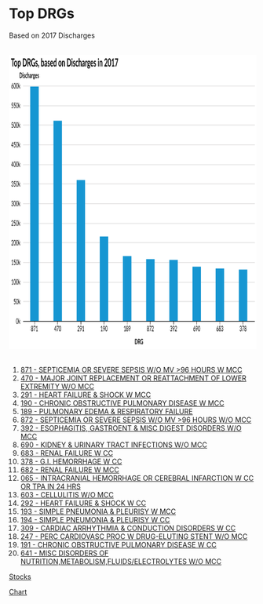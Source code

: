 # Top DRGs  
Based on 2017 Discharges



<br>
<div style="text-align: center;"><IMG class="plain" SRC="Top_DRGs_2017_Discharges.svg"  width="600" height="600" ALT="image">
<em></em></div>
<br>




 

1.  [871 - SEPTICEMIA OR SEVERE SEPSIS W/O MV >96 HOURS W MCC](http://mvigoda.github.io/datasets/Discharges/1_871_Chart.html)  
2.  [470 - MAJOR JOINT REPLACEMENT OR REATTACHMENT OF LOWER EXTREMITY W/O MCC](http://mvigoda.github.io/datasets/Discharges/2_470_Chart.html)  
3.  [291 - HEART FAILURE & SHOCK W MCC](http://mvigoda.github.io/datasets/Discharges/3_291_Chart.html)  
4.  [190 - CHRONIC OBSTRUCTIVE PULMONARY DISEASE W MCC](http://mvigoda.github.io/datasets/Discharges/4_190_Chart.html)  
5.  [189 - PULMONARY EDEMA & RESPIRATORY FAILURE](http://mvigoda.github.io/datasets/Discharges/5_189_Chart.html)  
6.  [872 - SEPTICEMIA OR SEVERE SEPSIS W/O MV >96 HOURS W/O MCC](http://mvigoda.github.io/datasets/Discharges/6_872_Chart.html)  
7.  [392 - ESOPHAGITIS, GASTROENT & MISC DIGEST DISORDERS W/O MCC](http://mvigoda.github.io/datasets/Discharges/7_392_Chart.html)  
8.  [690 - KIDNEY & URINARY TRACT INFECTIONS W/O MCC](http://mvigoda.github.io/datasets/Discharges/8_690_Chart.html)  
9.  [683 - RENAL FAILURE W CC](http://mvigoda.github.io/datasets/Discharges/9_683_Chart.html)  
10.  [378 - G.I. HEMORRHAGE W CC](http://mvigoda.github.io/datasets/Discharges/10_378_Chart.html)  
11.  [682 - RENAL FAILURE W MCC](http://mvigoda.github.io/datasets/Discharges/11_682_Chart.html)  
12.  [065 - INTRACRANIAL HEMORRHAGE OR CEREBRAL INFARCTION W CC OR TPA IN 24 HRS](http://mvigoda.github.io/datasets/Discharges/12_65_Chart.html)  
13.  [603 - CELLULITIS W/O MCC](http://mvigoda.github.io/datasets/Discharges/13_603_Chart.html)  
14.  [292 - HEART FAILURE & SHOCK W CC](http://mvigoda.github.io/datasets/Discharges/14_292_Chart.html)  
15.  [193 - SIMPLE PNEUMONIA & PLEURISY W MCC](http://mvigoda.github.io/datasets/Discharges/15_193_Chart.html)  
16.  [194 - SIMPLE PNEUMONIA & PLEURISY W CC](http://mvigoda.github.io/datasets/Discharges/16_194_Chart.html)  
17.  [309 - CARDIAC ARRHYTHMIA & CONDUCTION DISORDERS W CC](http://mvigoda.github.io/datasets/Discharges/17_309_Chart.html)  
18.  [247 - PERC CARDIOVASC PROC W DRUG-ELUTING STENT W/O MCC](http://mvigoda.github.io/datasets/Discharges/18_247_Chart.html)  
19.  [191 - CHRONIC OBSTRUCTIVE PULMONARY DISEASE W CC](http://mvigoda.github.io/datasets/Discharges/19_191_Chart.html)  
20.  [641 - MISC DISORDERS OF NUTRITION,METABOLISM,FLUIDS/ELECTROLYTES W/O MCC](http://mvigoda.github.io/datasets/Discharges/20_641_Chart.html)  



[Stocks](http://mvigoda.github.io/datasets/stocks.html)  

[Chart](http://mvigoda.github.io/chart.html)

